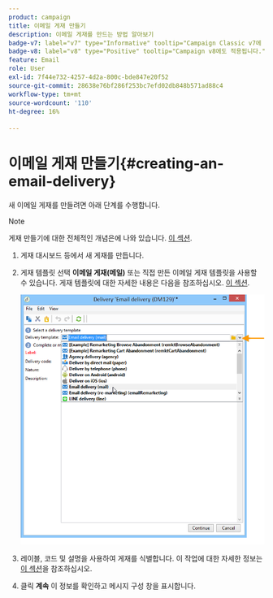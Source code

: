 ```yaml
---
product: campaign
title: 이메일 게재 만들기
description: 이메일 게재를 만드는 방법 알아보기
badge-v7: label="v7" type="Informative" tooltip="Campaign Classic v7에 적용"
badge-v8: label="v8" type="Positive" tooltip="Campaign v8에도 적용됩니다."
feature: Email
role: User
exl-id: 7f44e732-4257-4d2a-800c-bde847e20f52
source-git-commit: 28638e76bf286f253bc7efd02db848b571ad88c4
workflow-type: tm+mt
source-wordcount: '110'
ht-degree: 16%

---
```


# 이메일 게재 만들기{#creating-an-email-delivery}

새 이메일 게재를 만들려면 아래 단계를 수행합니다.

>[!NOTE]
>
>게재 만들기에 대한 전체적인 개념은에 나와 있습니다. [이 섹션](steps-about-delivery-creation-steps.md).

1. 게재 대시보드 등에서 새 게재를 만듭니다.
1. 게재 템플릿 선택 **이메일 게재(메일)** 또는 직접 만든 이메일 게재 템플릿을 사용할 수 있습니다. 게재 템플릿에 대한 자세한 내용은 다음을 참조하십시오. [이 섹션](about-templates.md).

   ![](assets/s_ncs_user_wizard_email01_1.png)

1. 레이블, 코드 및 설명을 사용하여 게재를 식별합니다. 이 작업에 대한 자세한 정보는 [이 섹션](steps-create-and-identify-the-delivery.md#identifying-the-delivery)을 참조하십시오.
1. 클릭 **계속** 이 정보를 확인하고 메시지 구성 창을 표시합니다.
